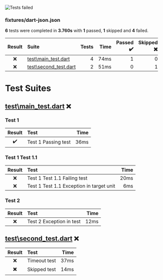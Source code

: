 ![Tests failed](https://img.shields.io/badge/tests-1%20passed%2C%201%20skipped%2C%204%20failed-critical)

### fixtures/dart-json.json

**6** tests were completed in **3.760s** with **1** passed, **1** skipped and **4** failed.

| Result | Suite | Tests | Time | Passed ✔️ | Skipped ✖️ | Failed ❌ |
| :---: | :--- | ---: | ---: | ---: | ---: | ---: |
| ❌ | [test\main_test.dart](#r0s0-test-maintest-dart) | 4 | 74ms | 1 | 0 | 3 |
| ❌ | [test\second_test.dart](#r0s1-test-secondtest-dart) | 2 | 51ms | 0 | 1 | 1 |

# Test Suites

## <a id="user-content-r0s0-test-maintest-dart" href="#r0s0-test-maintest-dart">test\main_test.dart</a> ❌

### Test 1

| Result | Test | Time |
| :---: | :--- | ---: |
| ✔️ | Test 1 Passing test | 36ms |

### Test 1 Test 1.1

| Result | Test | Time |
| :---: | :--- | ---: |
| ❌ | Test 1 Test 1.1 Failing test | 20ms |
| ❌ | Test 1 Test 1.1 Exception in target unit | 6ms |

### Test 2

| Result | Test | Time |
| :---: | :--- | ---: |
| ❌ | Test 2 Exception in test | 12ms |

## <a id="user-content-r0s1-test-secondtest-dart" href="#r0s1-test-secondtest-dart">test\second_test.dart</a> ❌

| Result | Test | Time |
| :---: | :--- | ---: |
| ❌ | Timeout test | 37ms |
| ✖️ | Skipped test | 14ms |
